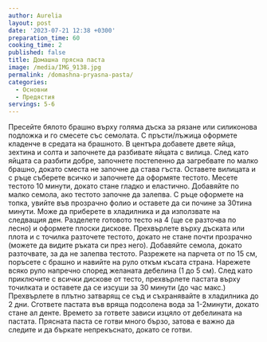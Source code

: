 ```yaml
---
author: Aurelia
layout: post
date: '2023-07-21 12:38 +0300'
preparation_time: 60
cooking_time: 2
published: false
title: Домашна прясна паста
image: /media/IMG_9138.jpg
permalink: /domashna-pryasna-pasta/
categories:
  - Основни
  - Предястия
servings: 5-6
---
```

Пресейте бялото брашно върху голяма дъска за рязане или силиконова подложка и го смесете със семолата. С пръсти/лъжица оформете кладенче в средата на брашното. В центъра добавете двете яйца, зехтина и солта и започнете да разбивате яйцата с вилица. След като яйцата са разбити добре, започнете постепенно да загребвате по малко брашно, докато сместа не започне да става гъста. Оставете вилицата и с ръце съберете всичко и започнете да оформяте тестото. Месете тестото 10 минути, докато стане гладко и еластично. Добавяйте по малко семола, ако тестото започне да залепва. С ръце оформете на топка, увийте във прозрачно фолио и оставете да си почине за 30тина минути. Може да приберете в хладилника и да използвате на следващия ден.
Разделете готовото тесто на 4 (ще се разточва по лесно) и оформете плоски дискове. Прехвърлете върху дъската или плота и с точилка разточете тестото, докато не стане почти прозрачно (можете да видите ръката си през него). Добавяйте семола, докато разточвате, за да не залепва тестото. Разрежете на парчета от по 15 см, поръсете с брашно и навийте на руло откъм късата страна. Нарежете всяко руло напречно според желаната дебелина (1 до 5 см). 
След като приключите с всички дискове от тесто, прехвърлете пастата върху точилката и оставете да се изсуши за 30 минути (до час макс.)
Прехвърлете в плътно затварящ се съд и съхранявайте в хладилника до 2 дни.
Сгответе пастата във вряща подсолена вода за 1-2минути, докато стане ал денте. Времето за гответе зависи изцяло от дебелината на пастата. Прясната паста се готви много бързо, затова е важно да следите и да бъркате непрекъснато, докато се готви.